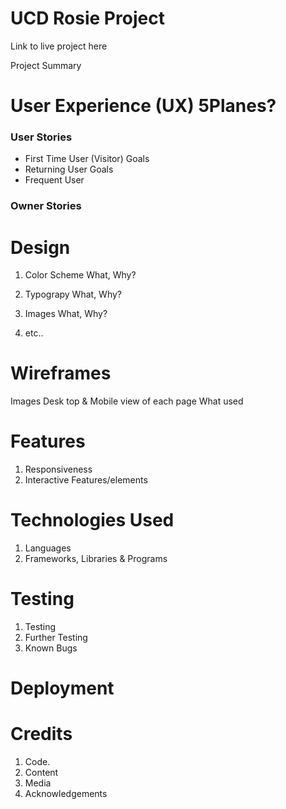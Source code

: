 # UCD Rosie Project

Link to live project here

Project Summary

# User Experience (UX) 5Planes?

### User Stories

* First Time User (Visitor) Goals
* Returning User Goals
* Frequent User

### Owner Stories

# Design

1. Color Scheme What, Why?

2. Typograpy What, Why?

3. Images What, Why?

4. etc..

# Wireframes

Images
Desk top & Mobile view of each page
What used

# Features

1. Responsiveness
2. Interactive Features/elements

# Technologies Used

1. Languages
2. Frameworks, Libraries & Programs

# Testing

1. Testing
2. Further Testing
3. Known Bugs

# Deployment

# Credits

1. Code.
2. Content
3. Media
4. Acknowledgements














